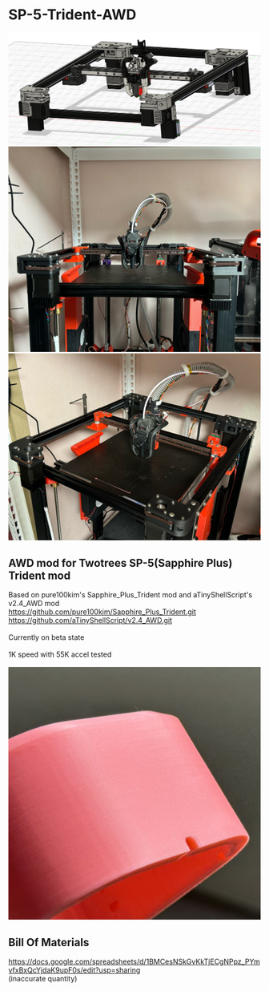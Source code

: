 # SP-5-Trident-AWD

<p align="center">
  <img src="assembly overview.png">
  <img src="1.jpg">
  <img src="2.jpg">
</p>

## AWD mod for Twotrees SP-5(Sapphire Plus) Trident mod
  Based on pure100kim's Sapphire_Plus_Trident mod and aTinyShellScript's v2.4_AWD mod <br>
  https://github.com/pure100kim/Sapphire_Plus_Trident.git<br>
  https://github.com/aTinyShellScript/v2.4_AWD.git<br><br>
  Currently on beta state <br><br>
  1K speed with 55K accel tested <br>
  <br>
  <img src="3.JPEG">
  
## Bill Of Materials
  https://docs.google.com/spreadsheets/d/1BMCesNSkGvKkTjECgNPpz_PYmyfxBxQcYjdaK9upF0s/edit?usp=sharing <br>
  (inaccurate quantity)
